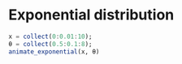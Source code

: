 # Exponential distribution

```julia
x = collect(0:0.01:10);
θ = collect(0.5:0.1:8);
animate_exponential(x, θ)
```
